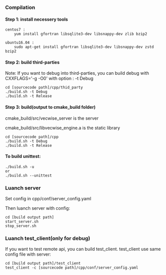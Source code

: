 ### Compilation
#### Step 1: install necessery tools

    centos7 : 
        yum install gfortran libsqlite3-dev libsnappy-dev zlib bzip2
        
    ubuntu16.04 : 
        sudo apt-get install gfortran libsqlite3-dev libsnappy-dev zstd bzip2

#### Step 2: build third-parties
Note: If you want to debug into third-parties, you can build debug with CXXFLAGS='-g -O0' with option 
: -t Debug

    cd [sourcecode path]/cpp/thid_party
    ./build.sh -t Debug
    ./build.sh -t Release
    
#### Step 3: build(output to cmake_build folder)
cmake_build/src/vecwise_server is the server

cmake_build/src/libvecwise_engine.a is the static library

    cd [sourcecode path]/cpp
    ./build.sh -t Debug
    ./build.sh -t Release
    
#### To build unittest:
    
    ./build.sh -u
    or
    ./build.sh --unittest
    
    
### Luanch server
Set config in cpp/conf/server_config.yaml

Then luanch server with config:
    
    cd [build output path]
    start_server.sh
    stop_server.sh

### Luanch test_client(only for debug)
If you want to test remote api, you can build test_client.
test_client use same config file with server:
    
    cd [build output path]/test_client
    test_client -c [sourcecode path]/cpp/conf/server_config.yaml

